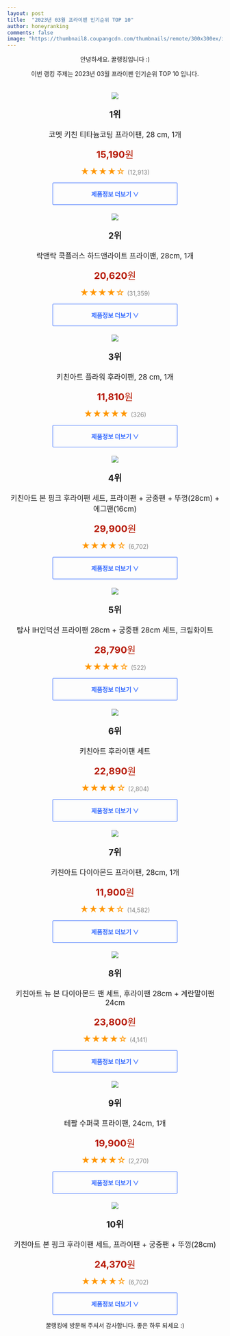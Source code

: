 ```yaml
---
layout: post
title:  "2023년 03월 프라이팬 인기순위 TOP 10"
author: honeyranking
comments: false
image: "https://thumbnail8.coupangcdn.com/thumbnails/remote/300x300ex/image/retail/images/517625530368447-19024890-d0c1-40b0-919f-8f257d50f130.jpg"
---
```

<p style="text-align: center;">안녕하세요. 꿀랭킹입니다 :)</p>
<p style="text-align: center;">이번 랭킹 주제는 2023년 03월 프라이팬 인기순위 TOP 10 입니다.</p><center><img src="https://thumbnail8.coupangcdn.com/thumbnails/remote/300x300ex/image/retail/images/517625530368447-19024890-d0c1-40b0-919f-8f257d50f130.jpg" style="margin-top:20px" /></center><p style="text-align: center; font-size: 20px"><b>1위</b></p><p style="text-align: center; font-size: 17px">코멧 키친 티타늄코팅 프라이팬, 28 cm, 1개</p><p style="text-align: center;"><span style="color: #b61800; font-size: 22px;"><b>15,190</b>원</span></p><p style="text-align: center;"><span style="color: #ff9600; font-size: 20px;">★★★★☆ </span><span style="color: #878787;">(12,913)</span></p><center><a href="https://link.coupang.com/a/SfXc5"><div style="font-size: 14px; display: inline-block; padding: 15px 90px; color: #346aff; border-radius: 2px; border: 1px solid #346aff; cursor: pointer;"><b>제품정보 더보기 &or;</b></div></a></center><center><img src="https://thumbnail9.coupangcdn.com/thumbnails/remote/300x300ex/image/retail/images/2529625171693866-7a7bcd9a-01e6-4b43-9609-8bd1e582a520.jpg" style="margin-top:20px" /></center><p style="text-align: center; font-size: 20px"><b>2위</b></p><p style="text-align: center; font-size: 17px">락앤락 쿡플러스 하드앤라이트 프라이팬, 28cm, 1개</p><p style="text-align: center;"><span style="color: #b61800; font-size: 22px;"><b>20,620</b>원</span></p><p style="text-align: center;"><span style="color: #ff9600; font-size: 20px;">★★★★☆ </span><span style="color: #878787;">(31,359)</span></p><center><a href="https://link.coupang.com/a/SfXc6"><div style="font-size: 14px; display: inline-block; padding: 15px 90px; color: #346aff; border-radius: 2px; border: 1px solid #346aff; cursor: pointer;"><b>제품정보 더보기 &or;</b></div></a></center><center><img src="https://thumbnail10.coupangcdn.com/thumbnails/remote/300x300ex/image/retail/images/2020/09/22/11/5/b452c7ef-ab9d-4944-80df-fce0b1f8c512.jpg" style="margin-top:20px" /></center><p style="text-align: center; font-size: 20px"><b>3위</b></p><p style="text-align: center; font-size: 17px">키친아트 플라워 후라이팬, 28 cm, 1개</p><p style="text-align: center;"><span style="color: #b61800; font-size: 22px;"><b>11,810</b>원</span></p><p style="text-align: center;"><span style="color: #ff9600; font-size: 20px;">★★★★★ </span><span style="color: #878787;">(326)</span></p><center><a href="https://link.coupang.com/a/SfXc7"><div style="font-size: 14px; display: inline-block; padding: 15px 90px; color: #346aff; border-radius: 2px; border: 1px solid #346aff; cursor: pointer;"><b>제품정보 더보기 &or;</b></div></a></center><center><img src="https://thumbnail6.coupangcdn.com/thumbnails/remote/300x300ex/image/product/image/vendoritem/2019/02/13/3104869518/51774ba5-cb49-4786-86f3-98f5ddd1ab8e.jpg" style="margin-top:20px" /></center><p style="text-align: center; font-size: 20px"><b>4위</b></p><p style="text-align: center; font-size: 17px">키친아트 본 핑크 후라이팬 세트, 프라이팬 + 궁중팬 + 뚜껑(28cm) + 에그팬(16cm)</p><p style="text-align: center;"><span style="color: #b61800; font-size: 22px;"><b>29,900</b>원</span></p><p style="text-align: center;"><span style="color: #ff9600; font-size: 20px;">★★★★☆ </span><span style="color: #878787;">(6,702)</span></p><center><a href="https://link.coupang.com/a/SfXc8"><div style="font-size: 14px; display: inline-block; padding: 15px 90px; color: #346aff; border-radius: 2px; border: 1px solid #346aff; cursor: pointer;"><b>제품정보 더보기 &or;</b></div></a></center><center><img src="https://thumbnail10.coupangcdn.com/thumbnails/remote/300x300ex/image/retail/images/4518823566240376-50c5bb3e-c32e-43a2-8500-f6164a594bc2.jpg" style="margin-top:20px" /></center><p style="text-align: center; font-size: 20px"><b>5위</b></p><p style="text-align: center; font-size: 17px">탐사 IH인덕션 프라이팬 28cm + 궁중팬 28cm 세트, 크림화이트</p><p style="text-align: center;"><span style="color: #b61800; font-size: 22px;"><b>28,790</b>원</span></p><p style="text-align: center;"><span style="color: #ff9600; font-size: 20px;">★★★★☆ </span><span style="color: #878787;">(522)</span></p><center><a href="https://link.coupang.com/a/SfXc9"><div style="font-size: 14px; display: inline-block; padding: 15px 90px; color: #346aff; border-radius: 2px; border: 1px solid #346aff; cursor: pointer;"><b>제품정보 더보기 &or;</b></div></a></center><center><img src="https://thumbnail10.coupangcdn.com/thumbnails/remote/300x300ex/image/product/image/vendoritem/2019/03/05/3030189253/606ce070-f1c2-4d17-bcbc-46bc7c109c0c.jpg" style="margin-top:20px" /></center><p style="text-align: center; font-size: 20px"><b>6위</b></p><p style="text-align: center; font-size: 17px">키친아트 후라이팬 세트</p><p style="text-align: center;"><span style="color: #b61800; font-size: 22px;"><b>22,890</b>원</span></p><p style="text-align: center;"><span style="color: #ff9600; font-size: 20px;">★★★★☆ </span><span style="color: #878787;">(2,804)</span></p><center><a href="https://link.coupang.com/a/SfXda"><div style="font-size: 14px; display: inline-block; padding: 15px 90px; color: #346aff; border-radius: 2px; border: 1px solid #346aff; cursor: pointer;"><b>제품정보 더보기 &or;</b></div></a></center><center><img src="https://thumbnail8.coupangcdn.com/thumbnails/remote/300x300ex/image/retail/images/4331822846235708-5417df11-83b5-482d-a4b8-0177db002147.jpg" style="margin-top:20px" /></center><p style="text-align: center; font-size: 20px"><b>7위</b></p><p style="text-align: center; font-size: 17px">키친아트 다이아몬드 프라이팬, 28cm, 1개</p><p style="text-align: center;"><span style="color: #b61800; font-size: 22px;"><b>11,900</b>원</span></p><p style="text-align: center;"><span style="color: #ff9600; font-size: 20px;">★★★★☆ </span><span style="color: #878787;">(14,582)</span></p><center><a href="https://link.coupang.com/a/SfXdb"><div style="font-size: 14px; display: inline-block; padding: 15px 90px; color: #346aff; border-radius: 2px; border: 1px solid #346aff; cursor: pointer;"><b>제품정보 더보기 &or;</b></div></a></center><center><img src="https://thumbnail9.coupangcdn.com/thumbnails/remote/300x300ex/image/product/image/vendoritem/2017/09/06/3030189259/b5b48a36-b8de-4a1b-8f20-f3aff4b29362.jpg" style="margin-top:20px" /></center><p style="text-align: center; font-size: 20px"><b>8위</b></p><p style="text-align: center; font-size: 17px">키친아트 뉴 본 다이아몬드 팬 세트, 후라이팬 28cm + 계란말이팬 24cm</p><p style="text-align: center;"><span style="color: #b61800; font-size: 22px;"><b>23,800</b>원</span></p><p style="text-align: center;"><span style="color: #ff9600; font-size: 20px;">★★★★☆ </span><span style="color: #878787;">(4,141)</span></p><center><a href="https://link.coupang.com/a/SfXdc"><div style="font-size: 14px; display: inline-block; padding: 15px 90px; color: #346aff; border-radius: 2px; border: 1px solid #346aff; cursor: pointer;"><b>제품정보 더보기 &or;</b></div></a></center><center><img src="https://thumbnail8.coupangcdn.com/thumbnails/remote/300x300ex/image/retail/images/4456830734580587-5bd0e0fc-8ac0-4836-b261-2949842d97e6.jpg" style="margin-top:20px" /></center><p style="text-align: center; font-size: 20px"><b>9위</b></p><p style="text-align: center; font-size: 17px">테팔 수퍼쿡 프라이팬, 24cm, 1개</p><p style="text-align: center;"><span style="color: #b61800; font-size: 22px;"><b>19,900</b>원</span></p><p style="text-align: center;"><span style="color: #ff9600; font-size: 20px;">★★★★☆ </span><span style="color: #878787;">(2,270)</span></p><center><a href="https://link.coupang.com/a/SfXde"><div style="font-size: 14px; display: inline-block; padding: 15px 90px; color: #346aff; border-radius: 2px; border: 1px solid #346aff; cursor: pointer;"><b>제품정보 더보기 &or;</b></div></a></center><center><img src="https://thumbnail7.coupangcdn.com/thumbnails/remote/300x300ex/image/product/image/vendoritem/2019/01/28/3104869517/2b68643e-fc10-4b58-ad11-63bfe240a373.jpg" style="margin-top:20px" /></center><p style="text-align: center; font-size: 20px"><b>10위</b></p><p style="text-align: center; font-size: 17px">키친아트 본 핑크 후라이팬 세트, 프라이팬 + 궁중팬 + 뚜껑(28cm)</p><p style="text-align: center;"><span style="color: #b61800; font-size: 22px;"><b>24,370</b>원</span></p><p style="text-align: center;"><span style="color: #ff9600; font-size: 20px;">★★★★☆ </span><span style="color: #878787;">(6,702)</span></p><center><a href="https://link.coupang.com/a/SfXdf"><div style="font-size: 14px; display: inline-block; padding: 15px 90px; color: #346aff; border-radius: 2px; border: 1px solid #346aff; cursor: pointer;"><b>제품정보 더보기 &or;</b></div></a></center><p style="text-align: center;">꿀랭킹에 방문해 주셔서 감사합니다. 좋은 하루 되세요 :)</p>